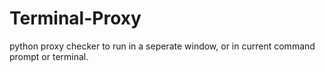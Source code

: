 # Terminal-Proxy
python proxy checker to run in a seperate window, or in current command prompt or terminal.
